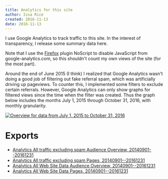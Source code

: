 ```yaml
---
title: Analytics for this site
author: Issa Rice
created: 2016-11-13
date: 2016-11-13
---
```


I use Google Analytics to track traffic to this site.
In the interest of transparency, I release some summary data here.

Note that I use the [Firefox]() plugin NoScript to disable JavaScript from
google-analytics.com, so this shouldn't count my own views of the site (for the
most part).

Around the end of June 2015 (I think) I realized that Google Analytics wasn't
doing a good job of filtering out fake referral spam, which was artificially
driving up pageviews.
To counter this, I implemented some filters to exclude certain referrals.
However, Google Analytics can only show graphs for filtered views since the
time when the filter was created.
Thus the graph below includes the months July 1, 2015 through October 31, 2016,
with monthly granularity.

[![Overview for data from July 1, 2015 to October 31,
2016](analytics-2015-07-01-to-2016-10-31.png)](analytics-2015-07-01-to-2016-10-31.png)

# Exports

* [Analytics All traffic excluding spam Audience Overview, 20140901--20161231](https://issarice.com/Analytics_All_traffic_excluding_spam_Audience_Overview_20140901-20161231.csv)
* [Analytics All traffic excluding spam Pages, 20140901--20161231](https://issarice.com/Analytics_All_traffic_excluding_spam_Pages_20140901-20161231.csv)
* [Analytics All Web Site Data Audience Overview, 20140901--20161231](https://issarice.com/Analytics_All_Web_Site_Data_Audience_Overview_20140901-20161231.csv)
* [Analytics All Web Site Data Pages, 20140901--20161231](https://issarice.com/Analytics_All_Web_Site_Data_Pages_20140901-20161231.csv)
